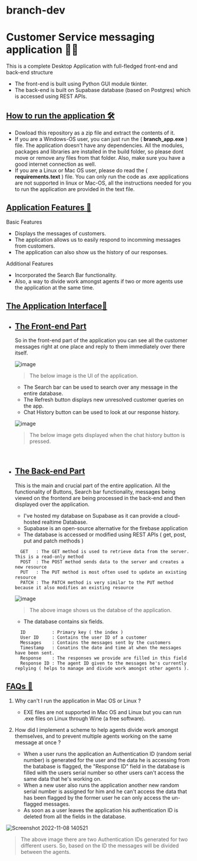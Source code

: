 # branch-dev
<h1>Customer Service messaging application 👨‍💻</h1>

This is a complete Desktop Application with full-fledged front-end and back-end structure
- The front-end is built using Python GUI module tkinter.
- The back-end is built on Supabase database (based on Postgres) which is accessed using REST APIs.

## <u>**How to run the application 🛠**</u>
- Dowload this repository as a zip file and extract the contents of it.
- If you are a Windows-OS user, you can just run the ( **branch_app.exe** ) file. The application doesn't have any dependencies. All the modules, packages and libraries are installed in the build folder, so please dont move or remove any files from that folder. Also, make sure you have a good internet connection as well.
- If you are a Linux or Mac OS user, please do read the ( **requirements.text** ) file. You can only run the code as .exe applications are not supported in linux or Mac-OS, all the instructions needed for you to run the application are provided in the text file.

## <u>**Application Features 🔰**</u> 
Basic Features
- Displays the messages of customers.
- The application allows us to easily respond to incomming messages from customers.
- The application can also show us the history of our responses.

Additional Features
- Incorporated the Search Bar functionality.
- Also, a way to divide work amongst agents if two or more agents use the application at the same time.

## <u>**The Application Interface📱**</u>
- ## <u>**The Front-end Part**</u>
  So in the front-end part of the application you can see all the customer messages right at one place and reply to them immediately over there itself.
  
  ![image](https://user-images.githubusercontent.com/84071335/200558705-c349b383-d4db-4896-853c-8504ca508daf.png)
  
  > The below image is the UI of the application.
 
  - The Search bar can be used to search over any message in the entire database.
  - The Refresh button displays new unresolved customer queries on the app.
  - Chat History button can be used to look at our response history.

  ![image](https://user-images.githubusercontent.com/84071335/200565567-a72955d9-2b52-4688-b6eb-10cad2f86367.png)
  
  >The below image gets displayed when the chat history button is pressed.
  <br>
- ## <u>**The Back-end Part**</u>
  This is the main and crucial part of the entire application. All the functionality of Buttons, Search bar functionality, messages being viewed on the frontend are being processed in the back-end and then displayed over the application.
  
  - I've hosted my database on Supabase as it can provide a cloud-hosted realtime Database.
  - Supabase is an open-source alternative for the firebase application
  - The database is accessed or modified using REST APIs ( get, post, put and patch methods )
  ``` 
    GET   : The GET method is used to retrieve data from the server. This is a read-only method
    POST  : The POST method sends data to the server and creates a new resource
    PUT   : The PUT method is most often used to update an existing resource
    PATCH : The PATCH method is very similar to the PUT method because it also modifies an existing resource
  ```
  ![image](https://user-images.githubusercontent.com/84071335/200417359-d843ba28-321b-431e-a3b7-57f3ba58443a.png)
  
  > The above image shows us the databse of the application. 

  - The database contains six fields.
  ``` 
    ID          : Primary key ( the index ) 
    User ID     : Contains the user ID of a customer
    Messages    : Contains the messages sent by the customers
    Timestamp   : Conatins the date and time at when the messages have been sent.
    Response    : The responses we provide are filled in this field
    Response ID : The agent ID given to the messages he's currently replying ( helps to manage and divide work amongst other agents ).
  ```

## <u>**FAQs 📖**</u>
1) Why can't I run the application in Mac OS or Linux ?
   - EXE files are not supported in Mac OS and Linux but you can run .exe files on Linux through Wine (a free software).
   
2) How did I implement a scheme to help agents divide work amongst themselves, and to prevent multiple agents working on the same message at once ?
   - When a user runs the application an Authentication ID (random serial number) is generated for the user and the data he is accessing from the batabase is flagged, the "Response ID" field in the database is filled with the users serial number so other users can't access the same data that he's working on.
   - When a new user also runs the application another new random serial number is assigned for him and he can't access the data that has been flagged by the former user he can only access the un-flagged messages.
   - As soon as a user leaves the application his authentication ID is deleted from all the fields in the database.

![Screenshot 2022-11-08 140521](https://user-images.githubusercontent.com/84071335/200517786-04f389fa-a2d1-4b71-8b94-339156d78b0f.png)

   > The above image there are two Authentication IDs generated for two different users. So, based on the ID the messages will be divided between the agents.
